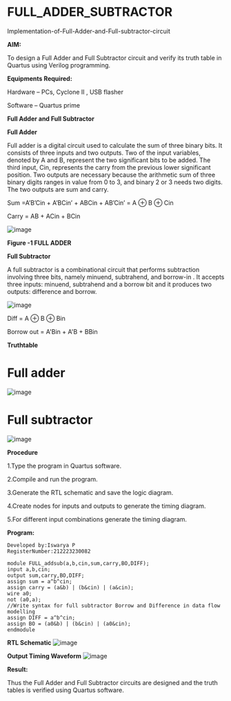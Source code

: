 # FULL_ADDER_SUBTRACTOR

Implementation-of-Full-Adder-and-Full-subtractor-circuit

**AIM:**

To design a Full Adder and Full Subtractor circuit and verify its truth table in Quartus using Verilog programming.

**Equipments Required:**

Hardware – PCs, Cyclone II , USB flasher

Software – Quartus prime

**Full Adder and Full Subtractor**

**Full Adder**

Full adder is a digital circuit used to calculate the sum of three binary bits. It consists of three inputs and two outputs. Two of the input variables, denoted by A and B, represent the two significant bits to be added. The third input, Cin, represents the carry from the previous lower significant position. Two outputs are necessary because the arithmetic sum of three binary digits ranges in value from 0 to 3, and binary 2 or 3 needs two digits. The two outputs are sum and carry.

Sum =A’B’Cin + A’BCin’ + ABCin + AB’Cin’ = A ⊕ B ⊕ Cin 

Carry = AB + ACin + BCin

![image](https://github.com/naavaneetha/FULL_ADDER_SUBTRACTOR/assets/154305477/0f30ba51-5ffb-4198-845f-18e054f675e7)

**Figure -1 FULL ADDER**

**Full Subtractor**

A full subtractor is a combinational circuit that performs subtraction involving three bits, namely minuend, subtrahend, and borrow-in . It accepts three inputs: minuend, subtrahend and a borrow bit and it produces two outputs: difference and borrow.

![image](https://github.com/naavaneetha/FULL_ADDER_SUBTRACTOR/assets/154305477/02b24f51-ab51-4304-9ad6-7b81ffc1ead5)

Diff = A ⊕ B ⊕ Bin 

Borrow out = A'Bin + A'B + BBin

**Truthtable**
# Full adder
![image](https://github.com/Iswarya0580/FULL_ADDER_SUBTRACTOR/assets/149989171/9627a515-2663-4a5b-b2ad-9e3c8abed1a7)
# Full subtractor
![image](https://github.com/Iswarya0580/FULL_ADDER_SUBTRACTOR/assets/149989171/53500e3f-2ada-40ff-9315-2c9e5455028d)

**Procedure**

1.Type the program in Quartus software.

2.Compile and run the program.

3.Generate the RTL schematic and save the logic diagram.

4.Create nodes for inputs and outputs to generate the timing diagram.

5.For different input combinations generate the timing diagram.

**Program:**

```Program to design a half subtractor and full subtractor circuit and verify its truth table in quartus using Verilog programming.
Developed by:Iswarya P
RegisterNumber:212223230082

module FULL_addsub(a,b,cin,sum,carry,BO,DIFF);
input a,b,cin;
output sum,carry,BO,DIFF;
assign sum = a^b^cin;
assign carry = (a&b) | (b&cin) | (a&cin);
wire a0;
not (a0,a);
//Write syntax for full subtractor Borrow and Difference in data flow modelling
assign DIFF = a^b^cin;
assign BO = (a0&b) | (b&cin) | (a0&cin);
endmodule
```

**RTL Schematic**
![image](https://github.com/Iswarya0580/FULL_ADDER_SUBTRACTOR/assets/149989171/64125acf-e61c-4c55-9fd7-fd81935aa0fc)


**Output Timing Waveform**
![image](https://github.com/Iswarya0580/FULL_ADDER_SUBTRACTOR/assets/149989171/17894035-54a9-493d-9c05-2e70d373f530)

**Result:**

Thus the Full Adder and Full Subtractor circuits are designed and the truth tables is verified using Quartus software.



